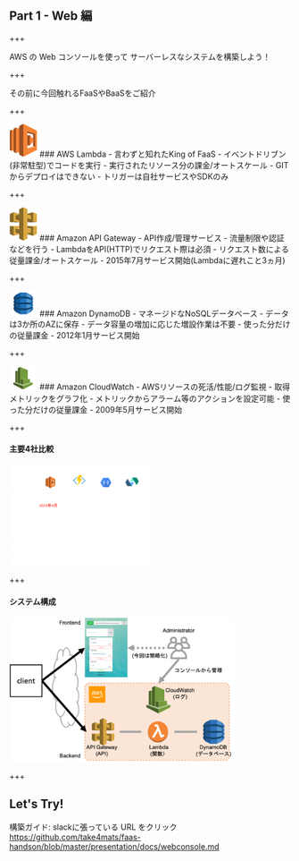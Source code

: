 ## Part 1 - Web 編

+++

AWS の Web コンソールを使って サーバーレスなシステムを構築しよう！

+++

その前に今回触れるFaaSやBaaSをご紹介

+++

<img src="presentation/assets/img/lambda.png" width="10%">
### AWS Lambda
- 言わずと知れたKing of FaaS
- イベントドリブン(非常駐型)でコードを実行
- 実行されたリソース分の課金/オートスケール
- GITからデプロイはできない
- トリガーは自社サービスやSDKのみ

+++

<img src="presentation/assets/img/apigw.png" width="10%">
### Amazon API Gateway
- API作成/管理サービス
- 流量制限や認証などを行う
- LambdaをAPI(HTTP)でリクエスト際は必須
- リクエスト数による従量課金/オートスケール
- 2015年7月サービス開始(Lambdaに遅れこと3ヵ月)

+++

<img src="presentation/assets/img/dynamodb.png" width="10%">
### Amazon DynamoDB
- マネージドなNoSQLデータベース
- データは3か所のAZに保存
- データ容量の増加に応じた増設作業は不要
- 使った分だけの従量課金
- 2012年1月サービス開始

+++

<img src="presentation/assets/img/cloudwatch.png" width="10%">
### Amazon CloudWatch
- AWSリソースの死活/性能/ログ監視
- 取得メトリックをグラフ化
- メトリックからアラーム等のアクションを設定可能
- 使った分だけの従量課金
- 2009年5月サービス開始

+++

#### 主要4社比較
<img src="presentation/assets/img/faas4.png" width="50%">

+++

#### システム構成

<img src="presentation/assets/img/handson_web.png" width="80%">


+++

## Let's Try!

構築ガイド: slackに張っている URL をクリック
https://github.com/take4mats/faas-handson/blob/master/presentation/docs/webconsole.md
